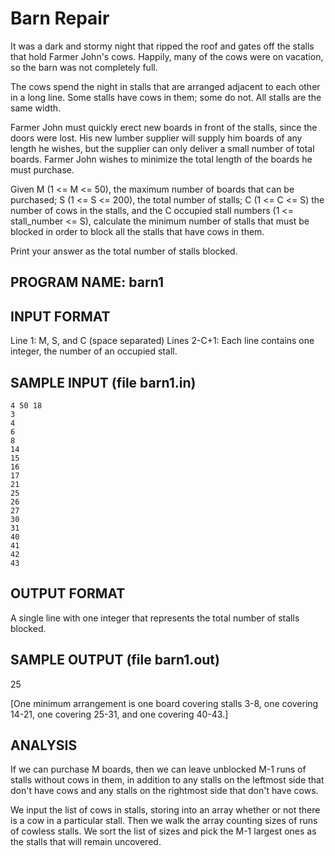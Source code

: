 # Barn Repair


It was a dark and stormy night that ripped the roof and gates off the stalls that hold Farmer John's cows. Happily, many of the cows were on vacation, so the barn was not completely full.

The cows spend the night in stalls that are arranged adjacent to each other in a long line. Some stalls have cows in them; some do not. All stalls are the same width.

Farmer John must quickly erect new boards in front of the stalls, since the doors were lost. His new lumber supplier will supply him boards of any length he wishes, but the supplier can only deliver a small number of total boards. Farmer John wishes to minimize the total length of the boards he must purchase.

Given M (1 <= M <= 50), the maximum number of boards that can be purchased; S (1 <= S <= 200), the total number of stalls; C (1 <= C <= S) the number of cows in the stalls, and the C occupied stall numbers (1 <= stall_number <= S), calculate the minimum number of stalls that must be blocked in order to block all the stalls that have cows in them.

Print your answer as the total number of stalls blocked.

## PROGRAM NAME: barn1


## INPUT FORMAT

Line 1:	M, S, and C (space separated)
Lines 2-C+1:	Each line contains one integer, the number of an occupied stall.


## SAMPLE INPUT (file barn1.in)

```
4 50 18
3
4
6
8
14
15
16
17
21
25
26
27
30
31
40
41
42
43
```

## OUTPUT FORMAT


A single line with one integer that represents the total number of stalls blocked.


## SAMPLE OUTPUT (file barn1.out)

25

[One minimum arrangement is one board covering stalls 3-8, one covering 14-21, one covering 25-31, and one covering 40-43.]

## ANALYSIS

If we can purchase M boards, then we can leave unblocked M-1 runs of stalls without cows in them, in addition to any stalls on the leftmost side that don't have cows and any stalls on the rightmost side that don't have cows.

We input the list of cows in stalls, storing into an array whether or not there is a cow in a particular stall. Then we walk the array counting sizes of runs of cowless stalls. We sort the list of sizes and pick the M-1 largest ones as the stalls that will remain uncovered.